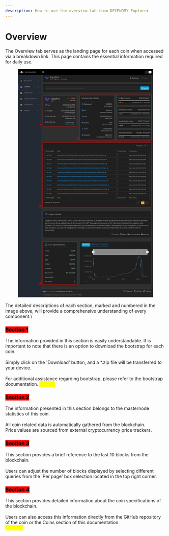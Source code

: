 ```yaml
---
description: How to use the overview tab from DECENOMY Explorer
---
```


# Overview

The Overview tab serves as the landing page for each coin when accessed via a breakdown link. This page contains the essential information required for daily use.

<figure><img src="../.gitbook/assets/Explorer Overview_v1.jpg" alt=""><figcaption></figcaption></figure>

The detailed descriptions of each section, marked and numbered in the image above, will provide a comprehensive understanding of every component.\


### &#x20;<mark style="background-color:red;">**Section 1**</mark>&#x20;

The information provided in this section is easily understandable. It is important to note that there is an option to download the bootstrap for each coin.\
\
Simply click on the 'Download' button, and a \*.zip file will be transferred to your device.\
\
For additional assistance regarding bootstrap, please refer to the bootstrap documentation. <mark style="color:yellow;">#LINK#</mark>

### &#x20;<mark style="background-color:red;">Section 2</mark>&#x20;

The information presented in this section belongs to the masternode statistics of this coin.\
\
All coin related data is automatically gathered from the blockchain. \
Price values are sourced from external cryptocurrency price trackers.

### &#x20;<mark style="background-color:red;">Section 3</mark>&#x20;

This section provides a brief reference to the last 10 blocks from the blockchain.\
\
Users can adjust the number of blocks displayed by selecting different queries from the 'Per page' box selection located in the top right corner.

### &#x20;<mark style="background-color:red;">Section 4</mark>&#x20;

This section provides detailed information about the coin specifications of the blockchain.\
\
Users can also access this information directly from the GitHub repository of the coin or the Coins section of this documentation.\
<mark style="color:yellow;"># LINK #</mark>


